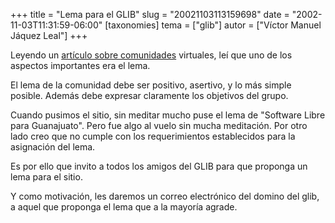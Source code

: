 +++
title = "Lema para el GLIB"
slug = "20021103113159698"
date = "2002-11-03T11:31:59-06:00"
[taxonomies]
tema = ["glib"]
autor = ["Víctor Manuel Jáquez Leal"]
+++

Leyendo un [artículo sobre
comunidades](http://www.oreillynet.com/pub/a/network/2002/10/21/community.html)
virtuales, leí que uno de los aspectos importantes era el lema.

El lema de la comunidad debe ser positivo, asertivo, y lo más simple
posible. Además debe expresar claramente los objetivos del grupo.

<!-- more -->
Cuando pusimos el sitio, sin meditar mucho puse el lema de "Software
Libre para Guanajuato". Pero fue algo al vuelo sin mucha meditación. Por
otro lado creo que no cumple con los requerimientos establecidos para la
asignación del lema.

Es por ello que invito a todos los amigos del GLIB para que proponga un
lema para el sitio.

Y como motivación, les daremos un correo electrónico del domino del
glib, a aquel que proponga el lema que a la mayoría agrade.

